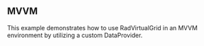 ## MVVM
This example demonstrates how to use RadVirtualGrid in an MVVM environment by utilizing a custom DataProvider.

[//]: <KeyWords: mvvm, dataprovider>